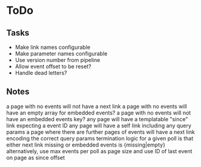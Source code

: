 ToDo
====

Tasks
-----

* Make link names configurable
* Make parameter names configurable
* Use version number from pipeline
* Allow event offset to be reset?
* Handle dead letters?

Notes
-----

a page with no events will not have a next link
a page with no events will have an empty array for embedded events?
a page with no events will not have an embedded events key?
any page will have a templatable "since" link expecting a event ID
any page will have a self link including any query params
a page where there are further pages of events will have a next link
  encoding the correct query params
termination logic for a given poll is that either next link missing or
  embedded events is {missing|empty}
alternatively, use max events per poll as page size and use ID of last event
  on page as since offset